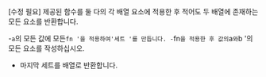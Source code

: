 [수정 필요]
제공된 함수를 둘 다의 각 배열 요소에 적용한 후 적어도 두 배열에 존재하는 모든 요소를 반환합니다.

-`a`의 모든 값에 모든`fn '을 적용하여'세트 '를 만듭니다.
-`fn`을 적용한 후 값의`a`와`b '의 모든 요소를 작성하십시오.
- 마지막 세트를 배열로 반환합니다.